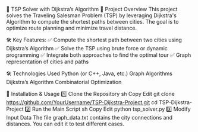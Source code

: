 🚀 TSP Solver with Dijkstra’s Algorithm
📌 Project Overview
This project solves the Traveling Salesman Problem (TSP) by leveraging Dijkstra's Algorithm to compute the shortest paths between cities. The goal is to optimize route planning and minimize travel distance.

🛠 Key Features:
✅ Compute the shortest path between two cities using Dijkstra’s Algorithm
✅ Solve the TSP using brute force or dynamic programming
✅ Integrate both approaches to find the optimal tour
✅ Graph representation of cities and paths

🛠 Technologies Used
Python (or C++, Java, etc.)
Graph Algorithms
Dijkstra’s Algorithm
Combinatorial Optimization

🚀 Installation & Usage
1️⃣ Clone the Repository
sh
Copy
Edit
git clone https://github.com/YourUsername/TSP-Dijkstra-Project.git
cd TSP-Dijkstra-Project
2️⃣ Run the Main Script
sh
Copy
Edit
python tsp_solver.py
3️⃣ Modify Input Data
The file graph_data.txt contains the city connections and distances.
You can edit it to test different cases.
